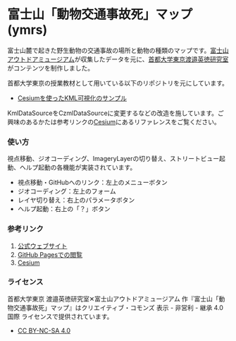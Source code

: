富士山「動物交通事故死」マップ(ymrs)
======================
富士山麓で起きた野生動物の交通事故の場所と動物の種類のマップです。[富士山アウトドアミュージアム](https://www.facebook.com/fom3776)が収集したデータを元に、[首都大学東京渡邉英徳研究室](http://labo.wtnv.jp)がコンテンツを制作しました。

首都大学東京の授業教材として用いている以下のリポジトリを元にしています。

+ [Cesiumを使ったKML可視化のサンプル](https://github.com/wtnv-lab/cesiumGitHubPages "Cesiumを使ったKML可視化のサンプル")

KmlDataSourceをCzmlDataSourceに変更するなどの改造を施しています。ご興味のあるかたは参考リンクの[Cesium](http://cesiumjs.org/ "Cesium")にあるリファレンスをご覧ください。

### 使い方

視点移動、ジオコーディング、ImageryLayerの切り替え、ストリートビュー起動、ヘルプ起動の各機能が実装されています。

+ 視点移動・GitHubへのリンク：左上のメニューボタン
+ ジオコーディング：左上のフォーム
+ レイヤ切り替え：右上のパラメータボタン
+ ヘルプ起動：右上の「？」ボタン

### 参考リンク

1. [公式ウェブサイト](http://animal.mapping.jp/ "富士山「動物交通事故死」マップ")
2. [GitHub Pagesでの閲覧](http://hwtnv.github.io/cesiumGitHubPages/ "富士山「動物交通事故死」マップ")
3. [Cesium](http://cesiumjs.org/ "Cesium")

### ライセンス

首都大学東京 渡邉英徳研究室✕富士山アウトドアミュージアム 作『富士山「動物交通事故死」マップ』はクリエイティブ・コモンズ 表示 - 非営利 - 継承 4.0 国際 ライセンスで提供されています。

+ [CC BY-NC-SA 4.0](http://creativecommons.org/licenses/by-nc-sa/4.0/)
